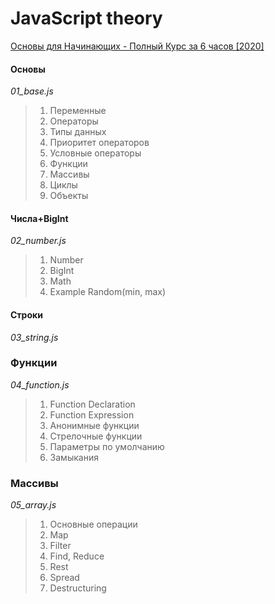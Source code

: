 # JavaScript theory

[Основы для Начинающих - Полный Курс за 6 часов [2020]](https://youtu.be/Bluxbh9CaQ0)

#### Основы
*01_base.js*

> 1. Переменные
> 2. Операторы
> 3. Типы данных
> 4. Приоритет операторов
> 5. Условные операторы
> 6. Функции
> 7. Массивы
> 8. Циклы
> 9. Объекты

#### Числа+BigInt
*02_number.js*

> 1. Number
> 2. BigInt
> 3. Math
> 4. Example Random(min, max)

#### Строки
*03_string.js*

### Функции
*04_function.js*

> 1. Function Declaration
> 2. Function Expression
> 3. Анонимные функции
> 4. Стрелочные функции
> 5. Параметры по умолчанию
> 6. Замыкания

### Массивы
*05_array.js*

> 1. Основные операции
> 2. Map
> 3. Filter
> 4. Find, Reduce
> 5. Rest
> 6. Spread
> 7. Destructuring